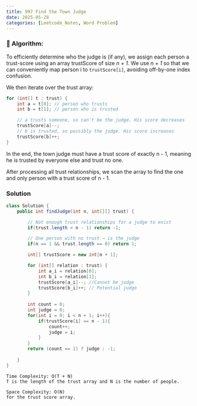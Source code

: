 ```yaml
---
title: 997 Find the Town Judge
date: 2025-05-28
categories: [Leetcode_Notes, Word Problem]
---
```


### 📌 Algorithm:
To efficiently determine who the judge is (if any), we assign each person a trust-score using an array trustScore of size *n + 1*. We use *n + 1* so that we can conveniently map person i to ```trustScore[i]```, avoiding off-by-one index confusion.

We then iterate over the trust array:
```java
for (int[] t : trust) {
    int a = t[0]; // person who trusts
    int b = t[1]; // person who is trusted

    // a trusts someone, so can't be the judge. His score decreases
    trustScore[a]--; 
    // b is trusted, so possibly the judge. His score increases
    trustScore[b]++; 
}
```
In the end, the town judge must have a trust score of exactly n - 1, meaning he is trusted by everyone else and trust no one.

After processing all trust relationships, we scan the array to find the one and only person with a trust score of n - 1.

### Solution
```java
class Solution {
    public int findJudge(int n, int[][] trust) {

        // Not enough trust relationships for a judge to exist
        if(trust.length < n - 1) return -1;

        // One person with no trust → is the judge
        if(n == 1 && trust.length == 0) return 1; 

        int[] trustScore = new int[n + 1];

        for (int[] relation : trust) {
            int a_i = relation[0];
            int b_i = relation[1];
            trustScore[a_i]--; //Cannot be judge
            trustScore[b_i]++; // Potential judge
        }
        
        int count = 0;
        int judge = 0;
        for(int i = 0; i < n + 1; i++){
            if(trustScore[i] == n - 1){
                count++;
                judge = i;
            }
        }
        return (count == 1) ? judge : -1;
        
    }
}
```

```
Time Complexity: O(T + N) 
T is the length of the trust array and N is the number of people.

Space Complexity: O(N)
for the trust score array.
```
